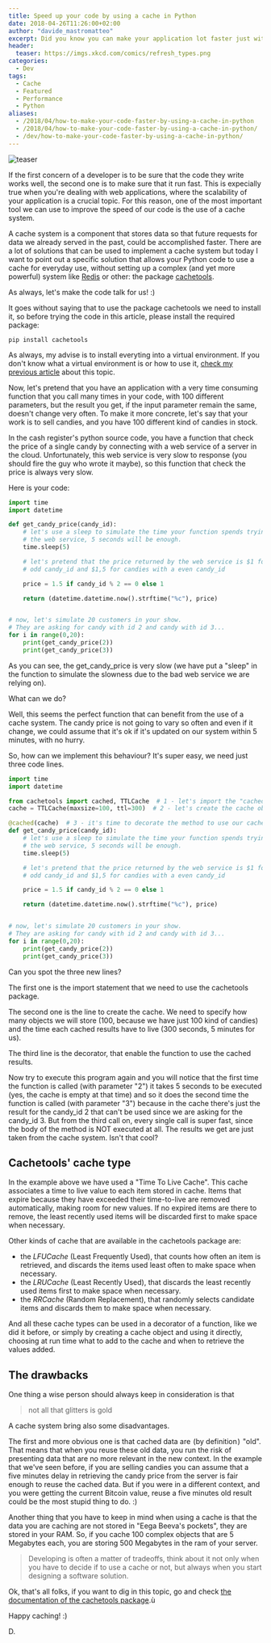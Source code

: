 ```yaml
---
title: Speed up your code by using a cache in Python
date: 2018-04-26T11:26:00+02:00
author: "davide_mastromatteo"
excerpt: Did you know you can make your application lot faster just with a couple lines of code and a local cache?
header:
  teaser: https://imgs.xkcd.com/comics/refresh_types.png
categories:
  - Dev
tags:
  - Cache
  - Featured
  - Performance
  - Python
aliases:
  - /2018/04/how-to-make-your-code-faster-by-using-a-cache-in-python
  - /2018/04/how-to-make-your-code-faster-by-using-a-cache-in-python/
  - /dev/how-to-make-your-code-faster-by-using-a-cache-in-python/ 
---
```

![teaser](https://imgs.xkcd.com/comics/refresh_types.png)

If the first concern of a developer is to be sure that the code they write works well, the second one is to make sure that it run fast. This is expecially true when you're dealing with web applications, where the scalability of your application is a crucial topic. For this reason, one of the most important tool we can use to improve the speed of our code is the use of a cache system.

A cache system is a component that stores data so that future requests for data we already served in the past, could be accomplished faster. There are a lot of solutions that can be used to implement a cache system but today I want to point out a specific solution that allows your Python code to use a cache for everyday use, without setting up a complex (and yet more powerful) system like [Redis](http://redis.io) or other: the package [cachetools](https://pypi.org/project/cachetools/).

As always, let's make the code talk for us! :)

It goes without saying that to use the package cachetools we need to install it, so before trying the code in this article, please install the required package:

```console
pip install cachetools
```

As always, my advise is to install everyting into a virtual environment. If you don't know what a virtual environment is or how to use it, [check my previous article](https://www.thepythoncorner.com/2016/11/using-virtual-environments-with-python/) about this topic.

Now, let's pretend that you have an application with a very time consuming function that you call many times in your code, with 100 different parameters, but the result you get, if the input parameter remain the same, doesn't change very often. To make it more concrete, let's say that your work is to sell candies, and you have 100 different kind of candies in stock.

In the cash register's python source code, you have a function that check the price of a single candy by connecting with a web service of a server in the cloud. Unfortunately, this web service is very slow to response (you should fire the guy who wrote it maybe), so this function that check the price is always very slow.

Here is your code:

```python
import time
import datetime

def get_candy_price(candy_id):
    # let's use a sleep to simulate the time your function spends trying to connect to
    # the web service, 5 seconds will be enough.
    time.sleep(5)

    # let's pretend that the price returned by the web service is $1 for candies with a
    # odd candy_id and $1,5 for candies with a even candy_id

    price = 1.5 if candy_id % 2 == 0 else 1

    return (datetime.datetime.now().strftime("%c"), price)


# now, let's simulate 20 customers in your show.
# They are asking for candy with id 2 and candy with id 3...
for i in range(0,20):
    print(get_candy_price(2))
    print(get_candy_price(3))
```

As you can see, the get_candy_price is very slow (we have put a "sleep" in the function to simulate the slowness due to the bad web service we are relying on).

What can we do?

Well, this seems the perfect function that can benefit from the use of a cache system. The candy price is not going to vary so often and even if it change, we could assume that it's ok if it's updated on our system within 5 minutes, with no hurry.

So, how can we implement this behaviour?
It's super easy, we need just three code lines.

```python
import time
import datetime

from cachetools import cached, TTLCache  # 1 - let's import the "cached" decorator and the "TTLCache" object from cachetools
cache = TTLCache(maxsize=100, ttl=300)  # 2 - let's create the cache object.

@cached(cache)  # 3 - it's time to decorate the method to use our cache system!
def get_candy_price(candy_id):
    # let's use a sleep to simulate the time your function spends trying to connect to
    # the web service, 5 seconds will be enough.
    time.sleep(5)

    # let's pretend that the price returned by the web service is $1 for candies with a
    # odd candy_id and $1,5 for candies with a even candy_id

    price = 1.5 if candy_id % 2 == 0 else 1

    return (datetime.datetime.now().strftime("%c"), price)


# now, let's simulate 20 customers in your show.
# They are asking for candy with id 2 and candy with id 3...
for i in range(0,20):
    print(get_candy_price(2))
    print(get_candy_price(3))
```

Can you spot the three new lines?

The first one is the import statement that we need to use the cachetools package.

The second one is the line to create the cache. We need to specify how many objects we will store (100, because we have just 100 kind of candies) and the time each cached results have to live (300 seconds, 5 minutes for us).

The third line is the decorator, that enable the function to use the cached results.

Now try to execute this program again and you will notice that the first time the function is called (with parameter "2") it takes 5 seconds to be executed (yes, the cache is empty at that time) and so it does the second time the function is called (with parameter "3") because in the cache there's just the result for the candy_id 2 that can't be used since we are asking for the candy_id 3. But from the third call on, every single call is super fast, since the body of the method is NOT executed at all. The results we get are just taken from the cache system. Isn't that cool?

## Cachetools' cache type

In the example above we have used a "Time To Live Cache". This cache associates a time to live value to each item stored in cache. Items that expire because they have exceeded their time-to-live are removed automatically, making room for new values. If no expired items are there to remove, the least recently used items will be discarded first to make space when necessary.

Other kinds of cache that are available in the cachetools package are:

- the *LFUCache* (Least Frequently Used), that counts how often an item is retrieved, and discards the items used least often to make space when necessary.
- the *LRUCache* (Least Recently Used), that discards the least recently used items first to make space when necessary.
- the *RRCache* (Random Replacement), that randomly selects candidate items and discards them to make space when necessary.

And all these cache types can be used in a decorator of a function, like we did it before, or simply by creating a cache object and using it directly, choosing at run time what to add to the cache and when to retrieve the values added.

## The drawbacks

One thing a wise person should always keep in consideration is that

> not all that glitters is gold

A cache system bring also some disadvantages.

The first and more obvious one is that cached data are  (by definition )  "old". That means that when you reuse these old data, you run the risk of presenting data that are no more relevant in the new context. In the example that we've seen before, if you are selling candies you can assume that a five minutes delay in retrieving the candy price from the server is fair enough to reuse the cached data. But if you were in a different context, and you were getting the current Bitcoin value, reuse a five minutes old result could be the most stupid thing to do. :)

Another thing that you have to keep in mind when using a cache is that the data you are caching are not stored in "Eega Beeva's pockets", they are stored in your RAM. So, if you cache 100 complex objects that are 5 Megabytes each, you are storing 500 Megabytes in the ram of your server.

> Developing is often a matter of tradeoffs, think about it not only when you have to decide if to use a cache or not, but always when you start designing a software solution.

Ok, that's all folks, if you want to dig in this topic, go and check [the documentation of the cachetools package](http://cachetools.readthedocs.io/en/latest/).ù

Happy caching! :)

D.

